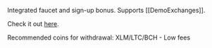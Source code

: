 Integrated faucet and sign-up bonus. Supports [[DemoExchanges]].

Check it out [here](https://app.stormgain.com/friend/BNS45186463).

Recommended coins for withdrawal: XLM/LTC/BCH - Low fees